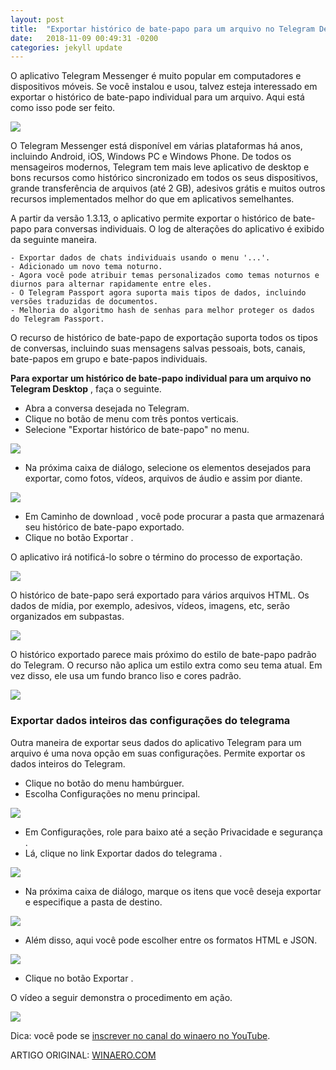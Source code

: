 ```yaml
---
layout: post
title:  "Exportar histórico de bate-papo para um arquivo no Telegram Desktop"
date:   2018-11-09 00:49:31 -0200
categories: jekyll update
---
```


O aplicativo Telegram Messenger é muito popular em computadores e dispositivos móveis. Se você instalou e usou, talvez esteja interessado em exportar o histórico de bate-papo individual para um arquivo. Aqui está como isso pode ser feito.


![](https://winaero.com/blog/wp-content/uploads/2017/04/telegram-desktop.png)

O Telegram Messenger está disponível em várias plataformas há anos, incluindo Android, iOS, Windows PC e Windows Phone. De todos os mensageiros modernos, Telegram tem mais leve aplicativo de desktop e bons recursos como histórico sincronizado em todos os seus dispositivos, grande transferência de arquivos (até 2 GB), adesivos grátis e muitos outros recursos implementados melhor do que em aplicativos semelhantes.

A partir da versão 1.3.13, o aplicativo permite exportar o histórico de bate-papo para conversas individuais. O log de alterações do aplicativo é exibido da seguinte maneira.

```
- Exportar dados de chats individuais usando o menu '...'. 
- Adicionado um novo tema noturno. 
- Agora você pode atribuir temas personalizados como temas noturnos e diurnos para alternar rapidamente entre eles. 
- O Telegram Passport agora suporta mais tipos de dados, incluindo versões traduzidas de documentos. 
- Melhoria do algoritmo hash de senhas para melhor proteger os dados do Telegram Passport.

```

O recurso de histórico de bate-papo de exportação suporta todos os tipos de conversas, incluindo suas mensagens salvas pessoais, bots, canais, bate-papos em grupo e bate-papos individuais.

**Para exportar um histórico de bate-papo individual para um arquivo no Telegram Desktop** , faça o seguinte.

- Abra a conversa desejada no Telegram.
- Clique no botão de menu com três pontos verticais.
- Selecione "Exportar histórico de bate-papo" no menu.

![](https://winaero.com/blog/wp-content/uploads/2018/08/Telegram-Export-Chat-History.png)


- Na próxima caixa de diálogo, selecione os elementos desejados para exportar, como fotos, vídeos, arquivos de áudio e assim por diante.


![](https://winaero.com/blog/wp-content/uploads/2018/08/Telegram-Export-Chat-History-Dialog.png)


- Em  Caminho de download , você pode procurar a pasta que armazenará seu histórico de bate-papo exportado.
- Clique no  botão Exportar .


O aplicativo irá notificá-lo sobre o término do processo de exportação.

![](https://winaero.com/blog/wp-content/uploads/2018/08/Telegram-Export-Chat-History-Finished.png)

O histórico de bate-papo será exportado para vários arquivos HTML. Os dados de mídia, por exemplo, adesivos, vídeos, imagens, etc, serão organizados em subpastas.


![](https://winaero.com/blog/wp-content/uploads/2018/08/Telegram-Export-Chat-History-Files.png)

O histórico exportado parece mais próximo do estilo de bate-papo padrão do Telegram. O recurso não aplica um estilo extra como seu tema atual. Em vez disso, ele usa um fundo branco liso e cores padrão.

![](https://winaero.com/blog/wp-content/uploads/2018/08/Telegram-Chat-History-Style.png)

### Exportar dados inteiros das configurações do telegrama

Outra maneira de exportar seus dados do aplicativo Telegram para um arquivo é uma nova opção em suas configurações. Permite exportar os dados inteiros do Telegram.


- Clique no botão do menu hambúrguer.
- Escolha Configurações no menu principal.

![](https://winaero.com/blog/wp-content/uploads/2018/08/Telegram-Main-Menu-Settings.png)

- Em Configurações, role para baixo até a  seção Privacidade e segurança .
- Lá, clique no link  Exportar dados do telegrama .


![](https://winaero.com/blog/wp-content/uploads/2018/08/Telegram-Export-Telegram-Data-link.png)


- Na próxima caixa de diálogo, marque os itens que você deseja exportar e especifique a pasta de destino.

![](https://winaero.com/blog/wp-content/uploads/2018/08/Telegram-Export-Telegram-Data-Items.png)

- Além disso, aqui você pode escolher entre os formatos HTML e JSON.

![](https://winaero.com/blog/wp-content/uploads/2018/08/Telegram-Export-Telegram-Data-Format.png)

- Clique no  botão Exportar .

O vídeo a seguir demonstra o procedimento em ação.


[![](https://i.ytimg.com/vi/NI2VWRWu6ec/hqdefault.jpg)](https://www.youtube.com/watch?v=NI2VWRWu6ec#action=share)


Dica: você pode se  [inscrever no canal do winaero no YouTube](https://www.youtube.com/channel/UCD3XnWXYDqKILXw10PM34jg).

ARTIGO ORIGINAL: [WINAERO.COM](https://winaero.com/blog/export-chat-history-file-telegram-desktop/)


